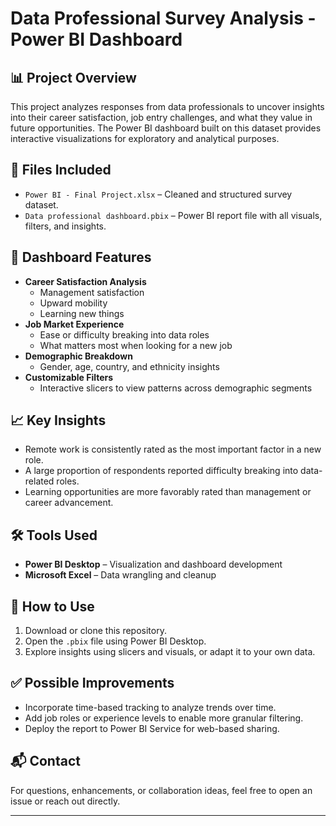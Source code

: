 # Data Professional Survey Analysis - Power BI Dashboard

## 📊 Project Overview

This project analyzes responses from data professionals to uncover insights into their career satisfaction, job entry challenges, and what they value in future opportunities. The Power BI dashboard built on this dataset provides interactive visualizations for exploratory and analytical purposes.

## 📁 Files Included

- `Power BI - Final Project.xlsx` – Cleaned and structured survey dataset.
- `Data professional dashboard.pbix` – Power BI report file with all visuals, filters, and insights.

## 📌 Dashboard Features

- **Career Satisfaction Analysis**
  - Management satisfaction
  - Upward mobility
  - Learning new things
- **Job Market Experience**
  - Ease or difficulty breaking into data roles
  - What matters most when looking for a new job
- **Demographic Breakdown**
  - Gender, age, country, and ethnicity insights
- **Customizable Filters**
  - Interactive slicers to view patterns across demographic segments

## 📈 Key Insights

- Remote work is consistently rated as the most important factor in a new role.
- A large proportion of respondents reported difficulty breaking into data-related roles.
- Learning opportunities are more favorably rated than management or career advancement.

## 🛠️ Tools Used

- **Power BI Desktop** – Visualization and dashboard development
- **Microsoft Excel** – Data wrangling and cleanup

## 🚀 How to Use

1. Download or clone this repository.
2. Open the `.pbix` file using Power BI Desktop.
3. Explore insights using slicers and visuals, or adapt it to your own data.

## ✅ Possible Improvements

- Incorporate time-based tracking to analyze trends over time.
- Add job roles or experience levels to enable more granular filtering.
- Deploy the report to Power BI Service for web-based sharing.

## 📬 Contact

For questions, enhancements, or collaboration ideas, feel free to open an issue or reach out directly.

---
